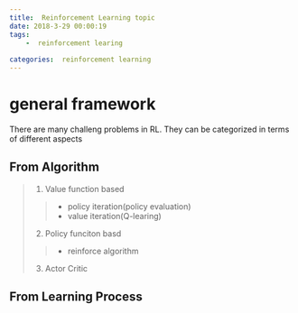 ```yaml
---
title:  Reinforcement Learning topic 
date: 2018-3-29 00:00:19
tags:
    -  reinforcement learing
  
categories:  reinforcement learning
---
```

 
 # general framework
 There are many challeng problems in RL. They can be categorized in terms of different aspects
 
 ## From Algorithm 
> 1. Value function based
>  >  - policy iteration(policy evaluation)
>  >  - value iteration(Q-learing)
>  2. Policy funciton basd
>  > - reinforce algorithm
> 3. Actor Critic

## From Learning Process

 